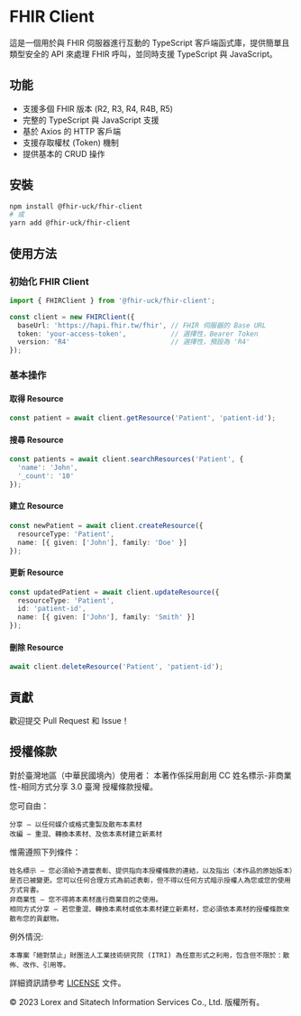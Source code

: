 # FHIR Client

這是一個用於與 FHIR 伺服器進行互動的 TypeScript 客戶端函式庫，提供簡單且類型安全的 API 來處理 FHIR 呼叫，並同時支援 TypeScript 與 JavaScript。

## 功能

- 支援多個 FHIR 版本 (R2, R3, R4, R4B, R5)
- 完整的 TypeScript 與 JavaScript 支援
- 基於 Axios 的 HTTP 客戶端
- 支援存取權杖 (Token) 機制
- 提供基本的 CRUD 操作

## 安裝

```bash
npm install @fhir-uck/fhir-client
# 或
yarn add @fhir-uck/fhir-client
```

## 使用方法

### 初始化 FHIR Client

```typescript
import { FHIRClient } from '@fhir-uck/fhir-client';

const client = new FHIRClient({
  baseUrl: 'https://hapi.fhir.tw/fhir', // FHIR 伺服器的 Base URL
  token: 'your-access-token',           // 選擇性，Bearer Token
  version: 'R4'                         // 選擇性，預設為 'R4'
});
```

### 基本操作

#### 取得 Resource

```typescript
const patient = await client.getResource('Patient', 'patient-id');
```

#### 搜尋 Resource

```typescript
const patients = await client.searchResources('Patient', {
  'name': 'John',
  '_count': '10'
});
```

#### 建立 Resource

```typescript
const newPatient = await client.createResource({
  resourceType: 'Patient',
  name: [{ given: ['John'], family: 'Doe' }]
});
```

#### 更新 Resource

```typescript
const updatedPatient = await client.updateResource({
  resourceType: 'Patient',
  id: 'patient-id',
  name: [{ given: ['John'], family: 'Smith' }]
});
```

#### 刪除 Resource

```typescript
await client.deleteResource('Patient', 'patient-id');
```

## 貢獻

歡迎提交 Pull Request 和 Issue！ 

## 授權條款
對於臺灣地區（中華民國境內）使用者： 本著作係採用創用 CC 姓名標示-非商業性-相同方式分享 3.0 臺灣 授權條款授權。

您可自由：

    分享 — 以任何媒介或格式重製及散布本素材
    改編 — 重混、轉換本素材、及依本素材建立新素材

惟需遵照下列條件：

    姓名標示 — 您必須給予適當表彰、提供指向本授權條款的連結，以及指出（本作品的原始版本）是否已被變更。您可以任何合理方式為前述表彰，但不得以任何方式暗示授權人為您或您的使用方式背書。
    非商業性 — 您不得將本素材進行商業目的之使用。
    相同方式分享 — 若您重混、轉換本素材或依本素材建立新素材，您必須依本素材的授權條款來散布您的貢獻物。

例外情況:

    本專案「絕對禁止」財團法人工業技術研究院 (ITRI) 為任意形式之利用，包含但不限於：散佈、改作、引用等。 

詳細資訊請參考 [LICENSE](LICENSE) 文件。

© 2023 Lorex and Sitatech Information Services Co., Ltd. 版權所有。